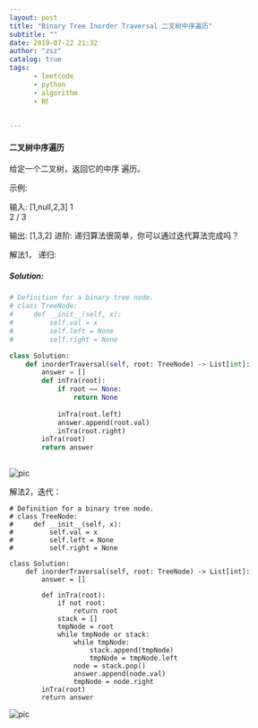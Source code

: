 ```yaml
---
layout: post
title: "Binary Tree Inorder Traversal 二叉树中序遍历"
subtitle: ""
date: 2019-07-22 21:32
author: "zsz"
catalog: true
tags: 
      - leetcode
      - python
      - algorithm
      - 树
      

---
```







#### 二叉树中序遍历

给定一个二叉树，返回它的中序 遍历。

示例:

输入: [1,null,2,3]
   1
    \
     2
    /
   3

输出: [1,3,2]
进阶: 递归算法很简单，你可以通过迭代算法完成吗？







解法1， 递归:



##### Solution:

```python
# Definition for a binary tree node.
# class TreeNode:
#     def __init__(self, x):
#         self.val = x
#         self.left = None
#         self.right = None

class Solution:
    def inorderTraversal(self, root: TreeNode) -> List[int]:
        answer = []
        def inTra(root):
            if root == None:
                return None
            
            inTra(root.left)
            answer.append(root.val)
            inTra(root.right)
        inTra(root)   
        return answer
                                     
```



![pic](http://ww4.sinaimg.cn/large/006tNc79gy1g58qaefn6cj30tk06c756.jpg)

解法2，迭代：

```
# Definition for a binary tree node.
# class TreeNode:
#     def __init__(self, x):
#         self.val = x
#         self.left = None
#         self.right = None

class Solution:
    def inorderTraversal(self, root: TreeNode) -> List[int]:
        answer = []
        
        def inTra(root):
            if not root:
                return root
            stack = []
            tmpNode = root
            while tmpNode or stack:
                while tmpNode:
                    stack.append(tmpNode)                    
                    tmpNode = tmpNode.left
                node = stack.pop()
                answer.append(node.val)
                tmpNode = node.right
        inTra(root)
        return answer
```

![pic](http://ww2.sinaimg.cn/large/006tNc79gy1g58qnr4xdrj30rq06a3zf.jpg)

